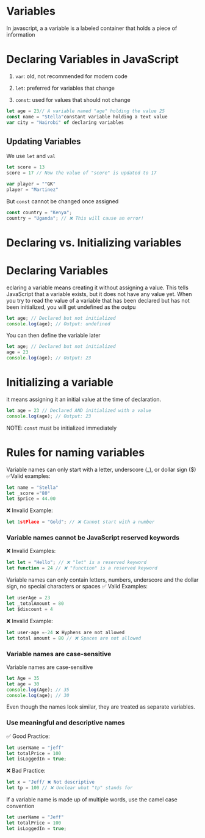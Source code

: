 # Variables
In javascript, a a variable is a labeled container that holds a piece of information
# Declaring Variables in JavaScript
1. `var`: old, not recommended for modern code

2. `let`: preferred for variables that change

3. `const`: used for values that should not change
```javascript
let age = 23// A variable named "age" holding the value 25
const name = "Stella"constant variable holding a text value
var city = "Nairobi" of declaring variables
```
## Updating Variables
We use `let` and `val`
```javascript
let score = 13
score = 17 // Now the value of "score" is updated to 17

var player = ""GK"
player = "Martinez"
```
But `const` cannot be changed once assigned
```javascript
const country = "Kenya";
country = "Uganda"; // ❌ This will cause an error!
```
# Declaring vs. Initializing variables
# Declaring Variables
eclaring a variable means creating it without assigning a value. This tells JavaScript that a variable exists, but it does not have any value yet.
When you try to read the value of a variable that has been declared but has not been initialized, you will get undefined as the outpu
```javascript
let age; // Declared but not initialized
console.log(age); // Output: undefined
```
You can then define the variable later
```javascript
let age; // Declared but not initialized
age = 23
console.log(age); // Output: 23
```
# Initializing a variable
it means assigning it an initial value at the time of declaration.
```javascript
let age = 23 // Declared AND initialized with a value
console.log(age); // Output: 23
```
NOTE: `const` must be initialized immediately
# Rules for naming variables
Variable names can only start with a letter, underscore (_), or dollar sign ($)
✅Valid examples:
```javascript
let name = "Stella"
let _score ="80"
let $price = 44.00
```
❌ Invalid Example:
```javascript
let 1stPlace = "Gold"; // ❌ Cannot start with a number
```
### Variable names cannot be JavaScript reserved keywords
❌ Invalid Examples:
```javascript
let let = "Hello"; // ❌ "let" is a reserved keyword
let function = 24 // ❌ "function" is a reserved keyword
```
Variable names can only contain letters, numbers, underscore and the dollar sign, no special characters or spaces
✅ Valid Examples:
```javascript
let userAge = 23
let _totalAmount = 80
let $discount = 4
```
❌ Invalid Example:
```javascript
let user-age =-24 ❌ Hyphens are not allowed
let total amount = 80 // ❌ Spaces are not allowed
```
### Variable names are case-sensitive
Variable names are case-sensitive
```javascript
let Age = 35
let age = 30
console.log(Age); // 35
console.log(age); // 30
```
Even though the names look similar, they are treated as separate variables.
### Use meaningful and descriptive names
✅ Good Practice:
```javascript
let userName = "jeff"
let totalPrice = 100
let isLoggedIn = true;
```
❌ Bad Practice:
```javascript
let x = "Jeff/ ❌ Not descriptive
let tp = 100 // ❌ Unclear what "tp" stands for
```
If a variable name is made up of multiple words, use the camel case convention
```javascript
let userName = "Jeff"
let totalPrice = 100
let isLoggedIn = true;
```




